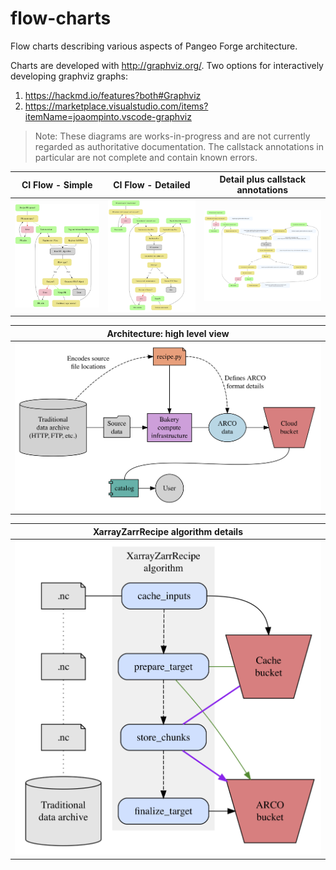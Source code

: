 # flow-charts
Flow charts describing various aspects of Pangeo Forge architecture.

Charts are developed with http://graphviz.org/. Two options for interactively developing graphviz graphs:
1. https://hackmd.io/features?both#Graphviz
2. https://marketplace.visualstudio.com/items?itemName=joaompinto.vscode-graphviz

> Note: These diagrams are works-in-progress and are not currently regarded as authoritative documentation. The callstack annotations in particular are not complete and contain known errors.

| CI Flow - Simple | CI Flow - Detailed | Detail plus callstack annotations |
| --------------- | --------------- | -------------------------- |
| ![Detailed CI Flow Diagram of Pangeo Forge](renders/ci-flow-simple.png) | ![Detailed CI Flow Diagram of Pangeo Forge](renders/ci-flow-detail.png) | ![Detailed CI Flow Diagram of Pangeo Forge with callstack](renders/ci-flow-with-callstack.png) |

| Architecture: high level view |
| ----------------------------- |
| ![Architecture of Pangeo Forge](renders/architecture.png) 


| XarrayZarrRecipe algorithm details |
| ----------------------------- |
| ![XarrayZarrRecipe algorithm details](renders/xarrayzarr.png) 